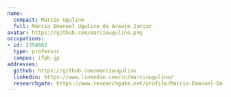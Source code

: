 ```yaml
---
name:
  compact: Márcio Ugulino
  full: Márcio Emanuel Ugulino de Araujo Junior
avatar: https://github.com/marciougulino.png
occupations:
- id: 2354602
  type: professor
  campus: ifpb-jp
addresses:
  github: https://github.com/marciougulino
  linkedin: https://www.linkedin.com/in/marciougulino/
  researchgate: https://www.researchgate.net/profile/Marcio-Emanuel-De-Araujo-Junior
---
```

